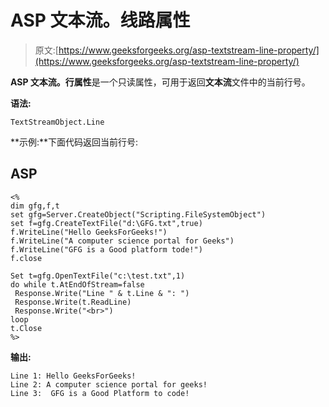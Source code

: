 # ASP 文本流。线路属性

> 原文:[https://www.geeksforgeeks.org/asp-textstream-line-property/](https://www.geeksforgeeks.org/asp-textstream-line-property/)

**ASP 文本流。行属性**是一个只读属性，可用于返回**文本流**文件中的当前行号。

**语法:**

```
TextStreamObject.Line 
```

**示例:**下面代码返回当前行号:

## ASP

```
<%
dim gfg,f,t
set gfg=Server.CreateObject("Scripting.FileSystemObject")
set f=gfg.CreateTextFile("d:\GFG.txt",true)
f.WriteLine("Hello GeeksForGeeks!")
f.WriteLine("A computer science portal for Geeks")
f.WriteLine("GFG is a Good platform tode!")
f.close

Set t=gfg.OpenTextFile("c:\test.txt",1)
do while t.AtEndOfStream=false
 Response.Write("Line " & t.Line & ": ")
 Response.Write(t.ReadLine)
 Response.Write("<br>")
loop
t.Close
%>
```

**输出:**

```
Line 1: Hello GeeksForGeeks!
Line 2: A computer science portal for geeks!
Line 3:  GFG is a Good Platform to code!
```